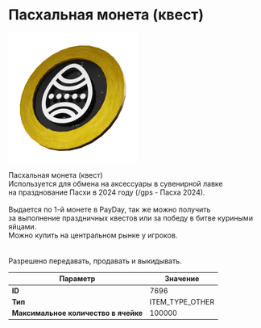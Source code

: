 # Пасхальная монета (квест)

![Item Image](../img/7696.webp?raw=true)

Пасхальная монета (квест)<br>Используется для обмена на аксессуары в сувенирной лавке<br>на празднование Пасхи в 2024 году (/gps - Пасха 2024).<br><br>Выдается по 1-й монете в PayDay, так же можно получить<br>за выполнение праздничных квестов или за победу в битве куриными яйцами.<br>Можно купить на центральном рынке у игроков.<br><br><br>Разрешено передавать, продавать и выкидывать.


| Параметр | Значение |
|----------|----------|
| **ID** | 7696 |
| **Тип** | ITEM_TYPE_OTHER |
| **Максимальное количество в ячейке** | 100000 |

